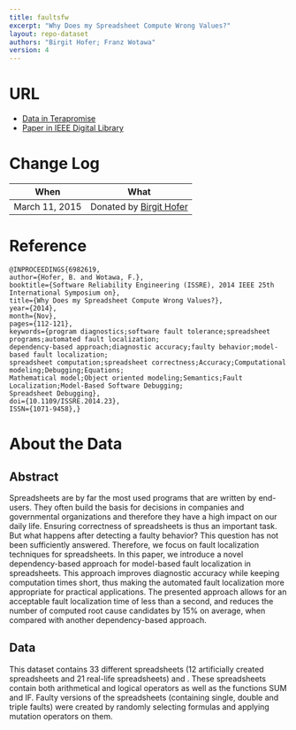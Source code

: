 ```yaml
---
title: faultsfw
excerpt: "Why Does my Spreadsheet Compute Wrong Values?"
layout: repo-dataset
authors: "Birgit Hofer; Franz Wotawa"
version: 4
---
```


# URL

  * [Data in Terapromise](https://terapromise.csc.ncsu.edu:8443/svn/repo/spreadsheet/faultsfw)
  * [Paper in IEEE Digital Library](http://ieeexplore.ieee.org/xpl/articleDetails.jsp?arnumber=6982619)

# Change Log

When | What
---- | ----
March 11, 2015 | Donated by [Birgit Hofer](/repo/people/data-donors/promise4.html)

# Reference

    @INPROCEEDINGS{6982619,
    author={Hofer, B. and Wotawa, F.},
    booktitle={Software Reliability Engineering (ISSRE), 2014 IEEE 25th International Symposium on},
    title={Why Does my Spreadsheet Compute Wrong Values?},
    year={2014},
    month={Nov},
    pages={112-121},
    keywords={program diagnostics;software fault tolerance;spreadsheet programs;automated fault localization;
    dependency-based approach;diagnostic accuracy;faulty behavior;model-based fault localization;
    spreadsheet computation;spreadsheet correctness;Accuracy;Computational modeling;Debugging;Equations;
    Mathematical model;Object oriented modeling;Semantics;Fault Localization;Model-Based Software Debugging;
    Spreadsheet Debugging},
    doi={10.1109/ISSRE.2014.23},
    ISSN={1071-9458},}

# About the Data

## Abstract

Spreadsheets are by far the most used programs
that are written by end-users. They often build the basis for decisions
in companies and governmental organizations and therefore
they have a high impact on our daily life. Ensuring correctness
of spreadsheets is thus an important task. But what happens
after detecting a faulty behavior? This question has not been
sufficiently answered. Therefore, we focus on fault localization
techniques for spreadsheets. In this paper, we introduce a novel
dependency-based approach for model-based fault localization in
spreadsheets. This approach improves diagnostic accuracy while
keeping computation times short, thus making the automated
fault localization more appropriate for practical applications. The
presented approach allows for an acceptable fault localization
time of less than a second, and reduces the number of computed
root cause candidates by 15% on average, when compared with
another dependency-based approach.

## Data

This dataset contains 33 different spreadsheets (12 artificially created
spreadsheets and 21 real-life spreadsheets) and . These spreadsheets contain
both arithmetical and logical operators as well as the functions SUM and
IF. Faulty versions of the spreadsheets (containing single, double and
triple faults) were created by randomly selecting formulas and applying
mutation operators on them.
